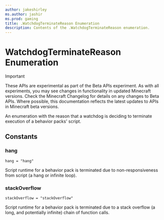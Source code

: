 ```yaml
---
author: jakeshirley
ms.author: jashir
ms.prod: gaming
title: .WatchdogTerminateReason Enumeration
description: Contents of the .WatchdogTerminateReason enumeration.
---
```

# WatchdogTerminateReason Enumeration
>[!IMPORTANT]
>These APIs are experimental as part of the Beta APIs experiment. As with all experiments, you may see changes in functionality in updated Minecraft versions. Check the Minecraft Changelog for details on any changes to Beta APIs. Where possible, this documentation reflects the latest updates to APIs in Minecraft beta versions.

An enumeration with the reason that a watchdog is deciding to terminate execution of a behavior packs' script.

## Constants
### **hang**
`hang = "hang"`

Script runtime for a behavior pack is terminated due to non-responsiveness from script (a hang or infinite loop).
### **stackOverflow**
`stackOverflow = "stackOverflow"`

Script runtime for a behavior pack is terminated due to a stack overflow (a long, and potentially infinite) chain of function calls.
